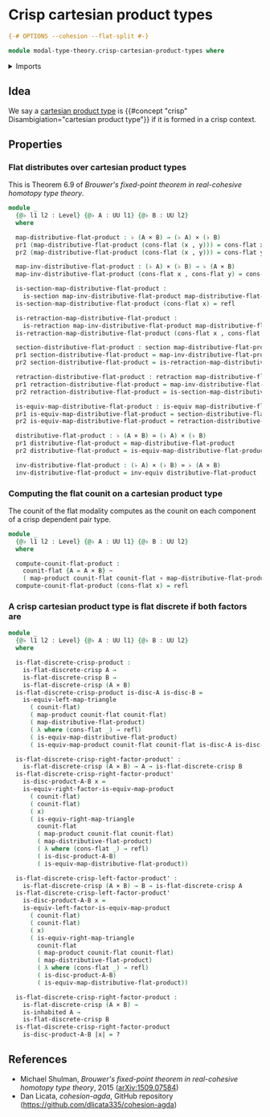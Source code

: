 # Crisp cartesian product types

```agda
{-# OPTIONS --cohesion --flat-split #-}

module modal-type-theory.crisp-cartesian-product-types where
```

<details><summary>Imports</summary>

```agda
open import foundation.cartesian-product-types
open import foundation.dependent-pair-types
open import foundation.equivalences
open import foundation.function-types
open import foundation.functoriality-cartesian-product-types
open import foundation.functoriality-dependent-pair-types
open import foundation.homotopies
open import foundation.identity-types
open import foundation.retractions
open import foundation.sections
open import foundation.universe-levels

open import modal-type-theory.crisp-dependent-pair-types
open import modal-type-theory.flat-discrete-crisp-types
open import modal-type-theory.flat-modality
```

</details>

## Idea

We say a [cartesian product type](foundation-core.cartesian-product-types.md) is
{{#concept "crisp" Disambigiation="cartesian product type"}} if it is formed in
a crisp context.

## Properties

### Flat distributes over cartesian product types

This is Theorem 6.9 of _Brouwer's fixed-point theorem in real-cohesive homotopy
type theory_.

```agda
module _
  {@♭ l1 l2 : Level} {@♭ A : UU l1} {@♭ B : UU l2}
  where

  map-distributive-flat-product : ♭ (A × B) → (♭ A) × (♭ B)
  pr1 (map-distributive-flat-product (cons-flat (x , y))) = cons-flat x
  pr2 (map-distributive-flat-product (cons-flat (x , y))) = cons-flat y

  map-inv-distributive-flat-product : (♭ A) × (♭ B) → ♭ (A × B)
  map-inv-distributive-flat-product (cons-flat x , cons-flat y) = cons-flat (x , y)

  is-section-map-distributive-flat-product :
    is-section map-inv-distributive-flat-product map-distributive-flat-product
  is-section-map-distributive-flat-product (cons-flat x) = refl

  is-retraction-map-distributive-flat-product :
    is-retraction map-inv-distributive-flat-product map-distributive-flat-product
  is-retraction-map-distributive-flat-product (cons-flat x , cons-flat y) = refl

  section-distributive-flat-product : section map-distributive-flat-product
  pr1 section-distributive-flat-product = map-inv-distributive-flat-product
  pr2 section-distributive-flat-product = is-retraction-map-distributive-flat-product

  retraction-distributive-flat-product : retraction map-distributive-flat-product
  pr1 retraction-distributive-flat-product = map-inv-distributive-flat-product
  pr2 retraction-distributive-flat-product = is-section-map-distributive-flat-product

  is-equiv-map-distributive-flat-product : is-equiv map-distributive-flat-product
  pr1 is-equiv-map-distributive-flat-product = section-distributive-flat-product
  pr2 is-equiv-map-distributive-flat-product = retraction-distributive-flat-product

  distributive-flat-product : ♭ (A × B) ≃ (♭ A) × (♭ B)
  pr1 distributive-flat-product = map-distributive-flat-product
  pr2 distributive-flat-product = is-equiv-map-distributive-flat-product

  inv-distributive-flat-product : (♭ A) × (♭ B) ≃ ♭ (A × B)
  inv-distributive-flat-product = inv-equiv distributive-flat-product
```

### Computing the flat counit on a cartesian product type

The counit of the flat modality computes as the counit on each component of a
crisp dependent pair type.

```agda
module _
  {@♭ l1 l2 : Level} {@♭ A : UU l1} {@♭ B : UU l2}
  where

  compute-counit-flat-product :
    counit-flat {A = A × B} ~
    ( map-product counit-flat counit-flat ∘ map-distributive-flat-product)
  compute-counit-flat-product (cons-flat x) = refl
```

### A crisp cartesian product type is flat discrete if both factors are

```agda
module _
  {@♭ l1 l2 : Level} {@♭ A : UU l1} {@♭ B : UU l2}
  where

  is-flat-discrete-crisp-product :
    is-flat-discrete-crisp A →
    is-flat-discrete-crisp B →
    is-flat-discrete-crisp (A × B)
  is-flat-discrete-crisp-product is-disc-A is-disc-B =
    is-equiv-left-map-triangle
      ( counit-flat)
      ( map-product counit-flat counit-flat)
      ( map-distributive-flat-product)
      ( λ where (cons-flat _) → refl)
      ( is-equiv-map-distributive-flat-product)
      ( is-equiv-map-product counit-flat counit-flat is-disc-A is-disc-B)

  is-flat-discrete-crisp-right-factor-product' :
    is-flat-discrete-crisp (A × B) → A → is-flat-discrete-crisp B
  is-flat-discrete-crisp-right-factor-product'
    is-disc-product-A-B x =
    is-equiv-right-factor-is-equiv-map-product
      ( counit-flat)
      ( counit-flat)
      ( x)
      ( is-equiv-right-map-triangle
        counit-flat
        ( map-product counit-flat counit-flat)
        ( map-distributive-flat-product)
        ( λ where (cons-flat _) → refl)
        ( is-disc-product-A-B)
        ( is-equiv-map-distributive-flat-product))

  is-flat-discrete-crisp-left-factor-product' :
    is-flat-discrete-crisp (A × B) → B → is-flat-discrete-crisp A
  is-flat-discrete-crisp-left-factor-product'
    is-disc-product-A-B x =
    is-equiv-left-factor-is-equiv-map-product
      ( counit-flat)
      ( counit-flat)
      ( x)
      ( is-equiv-right-map-triangle
        counit-flat
        ( map-product counit-flat counit-flat)
        ( map-distributive-flat-product)
        ( λ where (cons-flat _) → refl)
        ( is-disc-product-A-B)
        ( is-equiv-map-distributive-flat-product))

  is-flat-discrete-crisp-right-factor-product :
    is-flat-discrete-crisp (A × B) →
    is-inhabited A →
    is-flat-discrete-crisp B
  is-flat-discrete-crisp-right-factor-product
    is-disc-product-A-B |x| = ?
```

## References

- Michael Shulman, _Brouwer's fixed-point theorem in real-cohesive homotopy type
  theory_, 2015 ([arXiv:1509.07584](https://arxiv.org/abs/1509.07584))
- Dan Licata, _cohesion-agda_, GitHub repository
  (<https://github.com/dlicata335/cohesion-agda>)
